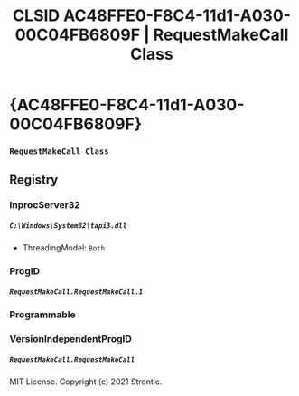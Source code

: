 ﻿---
title: "CLSID AC48FFE0-F8C4-11d1-A030-00C04FB6809F | RequestMakeCall Class"
excerpt: What is COM-Object CLSID AC48FFE0-F8C4-11d1-A030-00C04FB6809F?
---

# {AC48FFE0-F8C4-11d1-A030-00C04FB6809F}

### `RequestMakeCall Class`

## Registry


### InprocServer32

##### `C:\Windows\System32\tapi3.dll`
* ThreadingModel: `Both`

### ProgID

##### `RequestMakeCall.RequestMakeCall.1`

### Programmable


### VersionIndependentProgID

##### `RequestMakeCall.RequestMakeCall`

MIT License. Copyright (c) 2021 Strontic.


